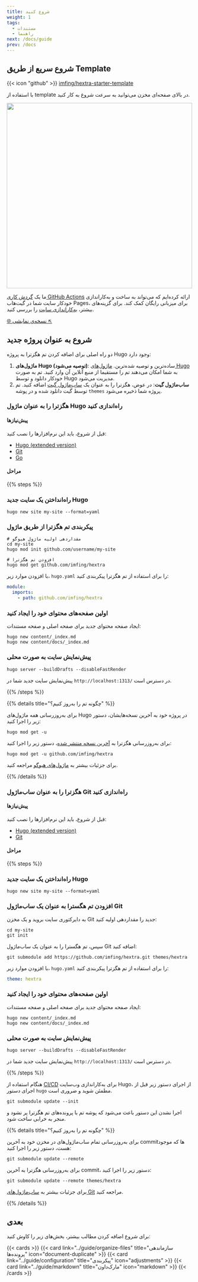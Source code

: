 ```yaml
---
title: شروع کنید
weight: 1
tags:
  - مستندات
  - راهنما
next: /docs/guide
prev: /docs
---
```


## شروع سریع از طریق Template

{{< icon "github" >}}&nbsp;[imfing/hextra-starter-template](https://github.com/imfing/hextra-starter-template)

با استفاده از template در بالای صفحه‌ای مخزن می‌توانید به سرعت شروع به کار کنید.

<img src="https://docs.github.com/assets/cb-77734/mw-1440/images/help/repository/use-this-template-button.webp" width="500">

ما یک [گردش کاری GitHub Actions](https://docs.github.com/en/pages/getting-started-with-github-pages/configuring-a-publishing-source-for-your-github-pages-site#publishing-with-a-custom-github-actions-workflow) ارائه کرده‌ایم که می‌تواند به ساخت و به‌کاراندازی خودکار سایت شما در گیت‌هاب Pages، برای میزبانی رایگان کمک کند. برای گزینه‌های بیشتر، [به‌کاراندازی سایت](../guide/deploy-site) را بررسی کنید.

[🌐 نسخه‌ي نمایشی ↖](https://imfing.github.io/hextra-starter-template/)

## شروع به عنوان پروژه جدید

دو راه اصلی برای اضافه کردن تم هگزترا به پروژه Hugo وجود دارد:

1. **ماژول‌های Hugo (توصیه می‌شود)**: ساده‌ترین و توصیه شده‌ترین. [ماژول‌های Hugo](https://gohugo.io/hugo-modules/) به شما امکان می‌دهند تم را مستقیما از منبع آنلاین آن وارد کنید. تم به صورت خودکار دانلود و توسط Hugo مدیریت می‌شود.
2. **ساب‌ماژول گیت**: در عوض، هگزترا را به عنوان یک [ساب‌ماژول گیت](https://git-scm.com/book/en/v2/Git-Tools-Submodules) اضافه کنید. تم توسط گیت دانلود شده و در پوشه `themes` پروژه شما ذخیره می‌شود.

### هگزترا را به عنوان ماژول Hugo راه‌اندازی کنید

#### پیش‌نیازها

قبل از شروع، باید این نرم‌افزارها را نصب کنید:

- [Hugo (extended version)](https://gohugo.io/installation/)
- [Git](https://git-scm.com/)
- [Go](https://go.dev/)

#### مراحل

{{% steps %}}

### راه‌انداختن یک سایت جدید Hugo

```shell
hugo new site my-site --format=yaml
```

### پیکربندی تم هگزترا از طریق ‌ماژول

```shell
# مقداردهی اولیه ماژول هیوگو
cd my-site
hugo mod init github.com/username/my-site

# افزودن تم هگزترا
hugo mod get github.com/imfing/hextra
```

با افزودن موارد زیر، `hugo.yaml` را برای استفاده از تم هگزترا پیکربندی کنید:

```yaml
module:
  imports:
    - path: github.com/imfing/hextra
```

### اولین صفحه‌های محتوای خود را ایجاد کنید

ایجاد صفحه محتوای جدید برای صفحه اصلی و صفحه مستندات:

```shell
hugo new content/_index.md
hugo new content/docs/_index.md
```

### پیش‌نمایش سایت به صورت محلی

```shell
hugo server --buildDrafts --disableFastRender
```

پیش‌نمایش سایت جدید شما در `http://localhost:1313/` در دسترس است.

{{% /steps %}}


{{% details title="چگونه تم را به‌روز کنیم؟" %}}

برای به‌روزرسانی همه ماژول‌های Hugo در پروژه خود به آخرین نسخه‌هایشان، دستور زیر را اجرا کنید:

```shell
hugo mod get -u
```

برای به‌روزرسانی هگزترا به [آخرین نسخه منتشر شده](https://github.com/imfing/hextra/releases)، دستور زیر را اجرا کنید:

```shell
hugo mod get -u github.com/imfing/hextra
```

برای جزئیات بیشتر به [ماژول‌های هیوگو](https://gohugo.io/hugo-modules/use-modules/#update-all-modules) مراجعه کنید.

{{% /details %}}

### هگزترا را به عنوان ساب‌ماژول Git راه‌اندازی کنید

#### پیش‌نیازها

قبل از شروع، باید این نرم‌افزارها را نصب کنید:

- [Hugo (extended version)](https://gohugo.io/installation/)
- [Git](https://git-scm.com/)

#### مراحل

{{% steps %}}

### راه‌انداختن یک سایت جدید Hugo

```shell
hugo new site my-site --format=yaml
```

### افزودن تم هگسترا به عنوان یک ساب‌ماژول Git

به دایرکتوری سایت بروید و یک مخزن Git جدید را مقداردهی اولیه کنید:

```shell
cd my-site
git init
```

سپس، تم هگسترا را به عنوان یک ساب‌ماژول Git اضافه کنید:

```shell
git submodule add https://github.com/imfing/hextra.git themes/hextra
```

با افزودن موارد زیر، `hugo.yaml` را برای استفاده از تم هگزترا پیکربندی کنید:

```yaml
theme: hextra
```

### اولین صفحه‌های محتوای خود را ایجاد کنید

ایجاد صفحه محتوای جدید برای صفحه اصلی و صفحه مستندات:

```shell
hugo new content/_index.md
hugo new content/docs/_index.md
```

### پیش‌نمایش سایت به صورت محلی

```shell
hugo server --buildDrafts --disableFastRender
```

پیش‌نمایش سایت جدید شما در `http://localhost:1313/` در دسترس است.

{{% /steps %}}


هنگام استفاده از [CI/CD](https://en.wikipedia.org/wiki/CI/CD) برای به‌کاراندازی وب‌سایت Hugo، از اجرای دستور زیر قبل از اجرای دستور `hugo` مطمئن شوید و ضروری است.

```shell
git submodule update --init
```

اجرا نشدن این دستور باعث می‌شود که پوشه تم با پرونده‌های تم هگزترا پر نشود و منجر به خرابی ساخت شود.


{{% details title="چگونه تم را به‌روز کنیم؟" %}}

برای به‌روزرسانی تمام ساب‌ماژول‌های در مخزن خود به آخرین commitها که موجود هست، دستور زیر را اجرا کنید:

```shell
git submodule update --remote
```

برای به‌روزرسانی هگزترا به آخرین commit، دستور زیر را اجرا کنید:

```shell
git submodule update --remote themes/hextra
```

برای جزئیات بیشتر به [ساب‌ماژول‌های Git](https://git-scm.com/book/en/v2/Git-Tools-Submodules) مراجعه کنید.

{{% /details %}}

## بعدی

برای شروع اضافه کردن مطالب بیشتر، بخش‌های زیر را کاوش کنید:

{{< cards >}}
  {{< card link="../guide/organize-files" title="سازماندهی پرونده‌ها" icon="document-duplicate" >}}
  {{< card link="../guide/configuration" title="پیکربندی" icon="adjustments" >}}
  {{< card link="../guide/markdown" title="مارک‌داون" icon="markdown" >}}
{{< /cards >}}
